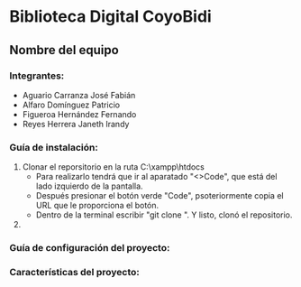# Biblioteca Digital CoyoBidi
## Nombre del equipo
### Integrantes:
  * Aguario Carranza José Fabián
  * Alfaro Domínguez Patricio
  * Figueroa Hernández Fernando
  * Reyes Herrera Janeth Irandy
  
  
    
### Guía de instalación: 
1. Clonar el reporsitorio en la ruta C:\xampp\htdocs
    * Para realizarlo tendrá que ir al aparatado "<>Code", que está del lado izquierdo de la pantalla.
    * Después presionar el botón  verde "Code", psoteriormente copia el URL que le proporciona el botón.
    * Dentro de la terminal escribir "git clone <URL>". Y listo, clonó el repositorio.
2.  

### Guía de configuración del proyecto:


### Características del proyecto:
   
